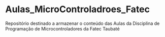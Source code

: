 # Aulas_MicroControladroes_Fatec
Repositório destinado a armazenar o conteúdo das Aulas da Disciplina de Programação de Microcontroladores da Fatec Taubaté
